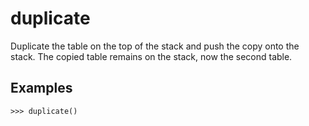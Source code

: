 # duplicate

Duplicate the table on the top of the stack and push the copy onto the stack.
The copied table remains on the stack, now the second table.

## Examples

`>>> duplicate()`